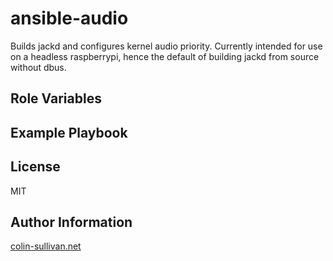 ansible-audio
=========

Builds jackd and configures kernel audio priority.  Currently intended for use on a headless raspberrypi, hence the default of building jackd from source without dbus.

Role Variables
--------------


Example Playbook
----------------


License
-------

MIT

Author Information
------------------

[colin-sullivan.net](http://colin-sullivan.net)

